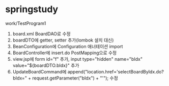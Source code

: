 # springstudy

work/TestProgram1

1. board.xml BoardDAO로 수정
2. boardDTO에 getter, setter 추가(lombok 설치 대신)
3. BeanConfiguration에 Configuration 애너테이션 import
4. BoardController에 insert.do PostMapping으로 수정
5. view.jsp에 form id="f" 추가, input type="hidden" name="bIdx" value="${boardDTO.bIdx}" 추가
7. UpdateBoardCommand에 append("location.href='selectBoardByIdx.do?bIdx=" + request.getParameter("bIdx") + "'"); 수정

